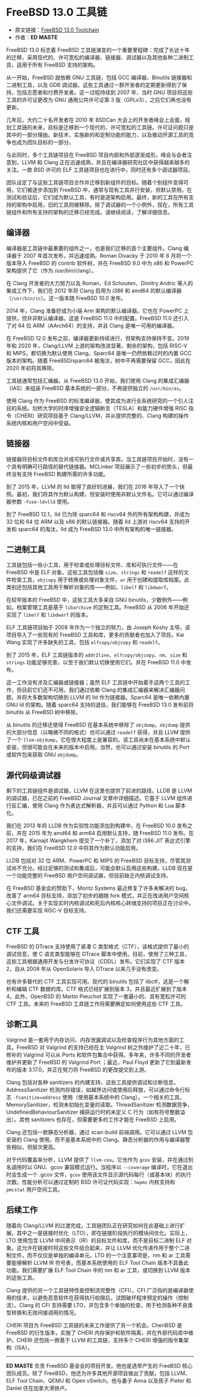 # FreeBSD 13.0 工具链

- 原文链接：[FreeBSD 13.0 Toolchain](https://freebsdfoundation.org/wp-content/uploads/2021/05/FreeBSD-13.0-Tool-Chain.pdf)
- 作者：**ED MASTE**

FreeBSD 13.0 标志着 FreeBSD 工具链演变的一个重要里程碑：完成了长达十年的迁移，采用现代的、许可宽松的编译器、链接器、调试器以及其他各种二进制工具，适用于所有 FreeBSD 支持的架构。

从一开始，FreeBSD 就依赖 GNU 工具链，包括 GCC 编译器、Binutils 链接器和二进制工具，以及 GDB 调试器。这些工具通过一群开发者的定期更新得到了保持，包括志愿者和付费开发者。这一过程持续到 2007 年，当时 GNU 项目将这些工具的许可证更改为 GNU 通用公共许可证第 3 版（GPLv3），之后它们再也没有更新。

几年后，大约二十名开发者在 2010 年 BSDCan 大会上的开发者峰会上会面，规划工具链的未来，目标是迁移到一个现代的、许可宽松的工具链。许可证问题只是其中的一部分理由。新技术、实施新的和定制功能的能力，以及推动开源工具的竞争也成为团队目标的一部分。

与此同时，多个工具链项目在 FreeBSD 项目内部和外部逐渐成形。峰会与会者注意到，LLVM 和 Clang 正在迅速成熟，并且在编译器研究社区中获得越来越多的关注。一款 BSD 许可的 ELF 工具链项目也在进行中，同时还有多个调试器项目。

团队设定了与这些工具链项目合作并迁移到新组件的目标。随着个别组件变得可用，它们被逐步添加到 FreeBSD 中，通常与现有工具并行安装，但默认禁用。在测试和验证后，它们成为默认工具，有时是逐架构启用。最终，新的工具在所有支持的架构中启用，旧的工具则被移除。除了调试器的一个小例外，现在，所有工具链组件和所有支持的架构的迁移已经完成。请继续阅读，了解详细信息。

## 编译器

编译器是工具链中最重要的组件之一，也是我们迁移的首个主要组件。Clang 编译器于 2007 年首次发布，并迅速成熟。Roman Divacky 于 2010 年 6 月将一个版本导入 FreeBSD 的 contrib 软件树，并在 FreeBSD 9.0 中为 x86 和 PowerPC 架构提供了它（作为 /usr/bin/clang）。

在 Clang 开发者的大力努力以及 Roman、Ed Schouten、Dimitry Andric 等人的集成工作下，我们在 2012 年将 Clang 启用为 i386 和 amd64 的默认编译器（`/usr/bin/cc`）。这一版本随 FreeBSD 10.0 发布。

2014 年，Clang 准备好成为小端 Arm 架构的默认编译器。它也在 PowerPC 上提供，但并非默认编译器。这是 FreeBSD 11.0 中的配置。FreeBSD 11.0 还引入了对 64 位 ARM（AArch64）的支持，并且 Clang 是唯一可用的编译器。

在 FreeBSD 12.0 发布之前，编译器更新持续进行，但架构支持保持不变。2019 年和 2020 年，Clang/LLVM 上游的架构改进显著，剩余的架构，包括 RISC-V 和 MIPS，都切换为默认使用 Clang。Sparc64 是唯一仍然依赖过时的内置 GCC 版本的架构。随着 FreeBSD/sparc64 被淘汰，树中不再需要保留 GCC，因此在 2020 年初将其移除。

工具链通常包括汇编器。从 FreeBSD 13.0 开始，我们使用 Clang 的集成汇编器（IAS）来组装 FreeBSD 基本系统的一部分，不再提供独立的 `/usr/bin/as`。

使用 Clang 作为 FreeBSD 的标准编译器，使其成为进行全系统研究的一个引人注目的系统。剑桥大学的时序增强安全逻辑断言（TESLA）和能力硬件增强 RISC 指令（CHERI）研究项目基于 Clang/LLVM，并从提供完整的、Clang 构建的操作系统内核和用户空间中受益。

## 链接器

链接器将目标文件和库合并成可执行文件或共享库。当工具链项目开始时，没有一个具有明确可行路径的替代链接器。MCLinker 项目展示了一些初步的势头，但最终没有支持 FreeBSD 构建所需的许多功能。

到了 2015 年，LLVM 的 lld 取得了良好的进展，我们在 2016 年导入了一个快照。最初，我们将其作为默认构建，但安装时使用非默认文件名。它可以通过编译器参数 `-fuse-ld=lld` 使用。

到了 FreeBSD 12.1，lld 已为除 sparc64 和 riscv64 外的所有架构构建，并成为 32 位和 64 位 ARM 以及 x86 的默认链接器。随着 lld 上游对 riscv64 支持的开发和 sparc64 的淘汰，lld 成为 FreeBSD 13.0 中所有架构的唯一链接器。

## 二进制工具

工具链包括一些小工具，用于检查或处理目标文件、库和可执行文件——在 FreeBSD 中是 ELF 对象。这些工具包括像 `size`、`strings` 和 `readelf` 这样的文件检查工具，`objcopy` 用于转换或处理对象文件，`ar` 用于创建和提取库档案。此类别还包括其他工具用于解析对象的库——例如，`libelf` 和 `libdwarf`。

在较早版本的 FreeBSD 中，这些工具大多来自 GNU binutils，少数例外——例如，档案管理工具是基于 `libarchive` 的定制工具。FreeBSD 从 2006 年开始还实现了 `libelf` 和 `libdwarf` 的版本。

ELF 工具链项目始于 2008 年作为一个独立的努力，由 Joseph Koshy 主导。该项目导入了一些现有的 FreeBSD 工具和库，更多的贡献者也加入了项目。Kai Wang 实现了许多缺失的工具，包括 `elfcopy/objcopy` 和 `readelf`。

到了 2015 年，ELF 工具链版本的 `addr2line`、`elfcopy/objcopy`、`nm`、`size` 和 `strings` 功能足够完善，以至于我们默认切换使用它们，并在 FreeBSD 11.0 中发布。

这一工作没有涉及汇编器或链接器；虽然 ELF 工具链中开始着手这两个工具的工作，但目前它们还不可用。我们通过依赖 Clang 的集成汇编器来解决汇编器问题，并将大多数架构切换到 LLVM 的 lld 作为链接器。Sparc64 是唯一依赖内置 GNU ld 的架构。随着 sparc64 支持的退役，我们能够在 FreeBSD 13.0 发布前将 binutils 从 FreeBSD 树中移除。

从 binutils 的迁移还使得 FreeBSD 在基本系统中移除了 `objdump`。`objdump` 提供的大部分信息（以略微不同的格式）也可以通过 `readelf` 获得，并且 LLVM 提供了一个 `llvm-objdump`，它在很大程度上是兼容的。该工具尚未在基本系统中默认安装，但很可能会在未来的版本中启用。当然，也可以通过安装 binutils 的 Port 或软件包来获取 GNU `objdump`。

## 源代码级调试器

剩下的工具链组件是调试器，LLVM 在这里也提供了前进的路径。LLDB 是 LLVM 的调试器，已在之前的 FreeBSD Journal 文章中详细描述。它基于 LLVM 组件进行反汇编，使用 Clang 作为表达式解析器，并且可以通过 Python 和 Lua 脚本化。

我们在 2013 年将 LLDB 作为实验性功能添加到构建中，在 FreeBSD 10.0 发布之前，并在 2015 年为 amd64 和 arm64 启用默认支持，随 FreeBSD 11.0 发布。在 2017 年，Karnajit Wangkhem 提交了一个补丁，添加了对 i386 JIT 表达式引擎的支持，我们在 FreeBSD 12.0 中将其作为默认功能启用。

LLDB 包括对 32 位 ARM、PowerPC 和 MIPS 的 FreeBSD 目标支持，尽管其测试尚不充分。经过足够的测试和集成后，可能会默认启用这些构建。LLDB 现在是一个功能完整的 FreeBSD 用户空间调试器，但目前缺乏内核调试支持。

在 FreeBSD 基金会的赞助下，Moritz Systems 最近修复了许多未解决的 bug，改善了 arm64 目标支持，添加了初步的跟随 fork 模式，并正在改进用户空间核心文件调试。关于实现实时内核调试和死后内核核心转储支持的项目正在讨论中。我们还需要实现 RISC-V 目标支持。

## CTF 工具

FreeBSD 的 DTrace 支持使用了紧凑 C 类型格式（CTF），该格式提供了最小的调试信息，使 C 语言类型能够在 DTrace 脚本中使用。目前，使用了三种工具，这些工具根据通用开发与分发许可协议（CDDL）发布。它们实现了 CTF 版本 2，自从 2008 年从 OpenSolaris 导入 DTrace 以来几乎没有改变。

也有许多替代的 CTF 工具实现可用。现代的 binutils 包括了 libctf，这是一个解析和编辑 CTF 数据的库。CTF 格式已经扩展到版本 3，并且最近扩展到了版本 4。此外，OpenBSD 的 Martin Pieuchot 实现了一套最小的、具有宽松许可的 CTF 工具。未来的 FreeBSD 工具链工作将需要确定如何使用这些 CTF 工具。

## 诊断工具

Valgrind 是一套用于内存访问、内存泄漏调试以及检查程序行为其他方面的工具。FreeBSD 对 Valgrind 的支持已经在主 Valgrind 树之外维护了近二十年，已修补的 Valgrind 可以从 Ports 和软件包集合中获得。多年来，许多不同的开发者维护并更新了 FreeBSD 的 Valgrind  Port ；最近，Paul Floyd 更新了它到最新发布的版本 3.17.0，并正在努力将 FreeBSD 的更改提交到上游。

Clang 包括对各种 sanitizers 的内建支持，这些工具提供调试和诊断信息。AddressSanitizer 检测内存错误，如越界访问或使用后释放，可以通过命令行标志 `-fsanitize=address` 使用（使用基本系统中的 Clang）。一个相关的工具，MemorySanitizer，检测未初始化变量的读取。ThreadSanitizer 检测数据竞争，UndefinedBehaviourSanitizer 捕获运行时的未定义 C 行为（如有符号整数溢出）。其他 sanitizers 也存在，但需要更多的工作才能在 FreeBSD 上启用。

Clang 还包括一款静态分析器，通过 scan-build 前端调用。它可以通过 LLVM 包安装的 Clang 使用，而不是基本系统中的 Clang。静态分析器的作用与编译器警告相似，但层次更高。

对于代码覆盖率分析，LLVM 提供了 `llvm-cov`。它也作为 `gcov` 安装，并在通过别名调用时以 GNU、gcov 兼容模式运行。当程序以 `--coverage` 编译时，它在退出时会生成一个 .gcov 文件，`gcov` 使用该文件显示源代码每行（或基本块）的执行次数。性能分析可以通过定制的 BSD 许可证代码实现：`hwpmc` 内核支持和 `pmcstat` 用户空间工具。

## 后续工作

随着向 Clang/LLVM 的过渡完成，工具链团队正在研究如何在此基础上进行扩展。其中之一是链接时优化（LTO），即在链接阶段执行的模块间优化。实际上，LTO 使用包含 LLVM 中间表示（IR）的目标文件和库，而不是目标二进制 ELF 对象。这允许在链接时将这些文件组合起来，并让 LLVM 优化传递作用于整个二进制文件，而不仅仅是单独的编译单元。LTO 的一个注意事项是，nm 和 ar 工具需要能够解析 LLVM IR 符号表，而基本系统使用的 ELF Tool Chain 版本不具备此功能。我们需要扩展 ELF Tool Chain 中的 nm 和 ar 工具，或切换到 LLVM 版本的这些工具。

Clang 提供的另一个工具链特性是控制流完整性（CFI）。CFI 广泛指的是编译器使用的技术，以避免恶意软件在获得执行权限后，试图破坏程序预定的操作（控制流）。Clang 的 CFI 支持需要 LTO，并包含多个单独的检查，用于检测各种不良类型转换和无效间接调用的情况。

CHERI 项目为 FreeBSD 工具链的未来工作提供了另一个机会。CheriBSD 是 FreeBSD 的衍生版本，实施了 CHERI 内存保护和软件隔离，并在外部代码库中维护。CHERI 还包括一款基于 LLVM 的工具链，支持多个 CHERI 增强的指令集架构（ISA）。

---

**ED MASTE** 负责 FreeBSD 基金会的项目开发。他也是选举产生的 FreeBSD 核心团队成员。除了 FreeBSD，他还为许多其他开源项目做出了贡献，包括 LLVM、ELF Tool Chain、QEMU 和 Open vSwitch。他与妻子 Anna 以及孩子 Pieter 和 Daniel 住在加拿大滑铁卢。


